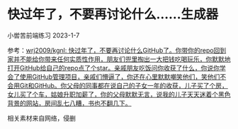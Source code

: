 # 快过年了，不要再讨论什么……生成器

小喾苦前端练习 2023-1-7

参考：[wrj2009/kgnl: 快过年了，不要再讨论什么GitHub了。你带你的repo回到家并不能给你带来任何实质性作用，朋友们兜里掏出一大把钱吃喝玩乐，你默默地打开GitHub给自己的repo点了个star。亲戚朋友吃饭问你收获了什么，你说你学会了使用GitHub管理项目，亲戚们懵逼了，你还在心里默默嘲笑他们，笑他们不会用Git和GitHub。你父母的同事都在说自己的子女一年的收获，儿子买了个房，女儿买了个车，姑娘升职加薪了，你的父母默默无言，说我的儿子天天迷着个黑色背景的网站，房间乱七八糟，书也不翻几下。](https://github.com/wrj2009/kgnl)

相关素材来自网络，侵删
